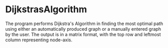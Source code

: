 # DijkstrasAlgorithm

The program performs Dijkstra's Algorithm in finding the most optimal path using either an automatically produced graph or a manually entered graph by the user. The output is in a matrix format, with the top row and leftmost column representing node-axis.



